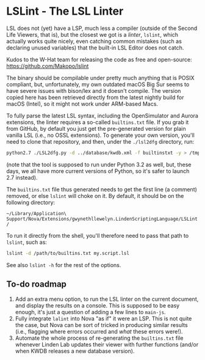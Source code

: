# LSLint - The LSL Linter

LSL does not (yet) have a LSP, much less a compiler (outside of the Second Life Viewers, that is), but the closest we got is a _linter_, `lslint`, which actually works quite nicely, even catching common mistakes (such as declaring unused variables) that the built-in LSL Editor does not catch.

Kudos to the W-Hat team for releasing the code as free and open-source: https://github.com/Makopo/lslint

The binary should be compilable under pretty much anything that is POSIX compliant, but, unfortunately, my own outdated macOS Big Sur seems to have severe issues with bison/lex and it doesn't compile. The version copied here has been retrieved directly from the latest nightly build for macOS (Intel), so it might not work under ARM-based Macs.

To fully parse the latest LSL syntax, including the OpenSimulator and Aurora extensions, the linter requires a so-called `builtins.txt` file. If you grab it from GitHub, by default you just get the pre-generated version for plain vanilla LSL (i.e., no OSSL extensions). To generate your own version, you'll need to clone that repository, and then, under the `./lsl2dfg` directory, run:


```bash
python2.7 ./LSL2dfg.py -d ../database/kwdb.xml -f builtinstxt -y > /tmp/builtins.txt
```
(note that the tool is supposed to run under Python 3.2 as well, but, these days, we all have more current versions of Python, so it's safer to launch 2.7 instead).

The `builtins.txt` file thus generated needs to get the first line (a comment) removed, or else `lslint` will choke on it. By default, it should be on the following directory: 

`~/Library/Application\ Support/Nova/Extensions/gwynethllewelyn.LindenScriptingLanguage/LSLint/`

To run it directly from the shell, you'll therefore need to pass that path to `lslint`, such as:

```bash
lslint -d /path/to/builtins.txt my.script.lsl
```

See also `lslint -h` for the rest of the options.

## To-do roadmap

1. Add an extra menu option, to run the LSL linter on the current document, and display the results on a console. This is supposed to be easy enough, it's just a question of adding a few lines to `main-js`.
2. Fully integrate `lalint` into Nova "as if" it were an LSP. This is not quite the case, but Nova can be sort of tricked in producing similar results (i.e., flagging where errors occurred and _what_ these errors were!).
3. Automate the whole process of re-generating the `builtins.txt` file whenever Linden Lab updates their viewer with further functions (and/or when KWDB releases a new database version).